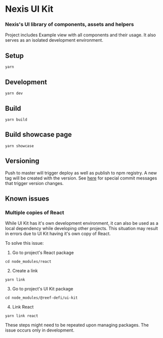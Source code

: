# Nexis UI Kit

### Nexis's UI library of components, assets and helpers

Project includes Example view with all components and their usage. It also serves as an isolated development environment.

## Setup

```
yarn
```

## Development

```
yarn dev
```

## Build

```
yarn build
```

## Build showcase page

```
yarn showcase
```

## Versioning

Push to master will trigger deploy as well as publish to npm registry. A new tag will be created with the version. See [here](https://github.com/mikeal/merge-release#workflow) for special commit messages that trigger version changes.


## Known issues

### Multiple copies of React

While UI Kit has it's own development environment, it can also be used as a local dependency while developing other projects. This situation may result in errors due to UI Kit having it's own copy of React.

To solve this issue:

1. Go to project's React package
```
cd node_modules/react
```

2. Create a link
```
yarn link
```

3. Go to project's UI Kit package
```
cd node_modules/@reef-defi/ui-kit
```

4. Link React
```
yarn link react
```

These steps might need to be repeated upon managing packages. The issue occurs only in development.